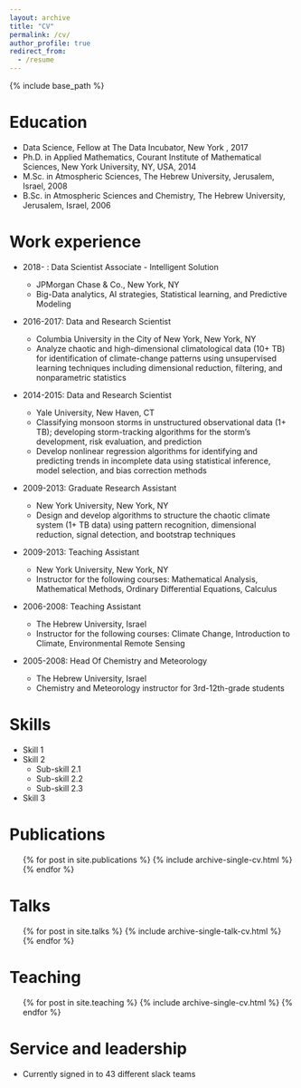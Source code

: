 ```yaml
---
layout: archive
title: "CV"
permalink: /cv/
author_profile: true
redirect_from:
  - /resume
---
```


{% include base_path %}

Education
======
* Data Science, Fellow at The Data Incubator, New York , 2017
* Ph.D. in Applied Mathematics, Courant Institute of Mathematical Sciences, New York University, NY, USA, 2014
* M.Sc. in Atmospheric Sciences, The Hebrew University, Jerusalem, Israel, 2008
* B.Sc. in Atmospheric Sciences and Chemistry, The Hebrew University, Jerusalem, Israel, 2006


Work experience
======
* 2018- : Data Scientist Associate - Intelligent Solution
  * JPMorgan Chase & Co., New York, NY
  * Big-Data analytics, AI strategies, Statistical learning, and Predictive Modeling

* 2016-2017: Data and Research Scientist
  * Columbia University in the City of New York, New York, NY
  * Analyze chaotic and high-dimensional climatological data (10+ TB) for identification of climate-change patterns using unsupervised learning techniques including dimensional reduction, filtering, and nonparametric statistics

* 2014-2015: Data and Research Scientist
  * Yale University, New Haven, CT
  * Classifying monsoon storms in unstructured observational data (1+ TB); developing storm-tracking algorithms for the storm’s development, risk evaluation, and prediction
  * Develop nonlinear regression algorithms for identifying and predicting trends in incomplete data using statistical inference, model selection, and bias correction methods

* 2009-2013: Graduate Research Assistant
  * New York University, New York, NY
  * Design and develop algorithms to structure the chaotic climate system (1+ TB data) using pattern recognition, dimensional reduction, signal detection, and bootstrap
techniques
  
* 2009-2013: Teaching Assistant
  * New York University, New York, NY
  * Instructor for the following courses: Mathematical Analysis, Mathematical Methods, Ordinary Differential Equations, Calculus

* 2006-2008: Teaching Assistant
  * The Hebrew University, Israel
  * Instructor for the following courses: Climate Change, Introduction to Climate, Environmental Remote Sensing

* 2005-2008: Head Of Chemistry and Meteorology
  * The Hebrew University, Israel
  * Chemistry and Meteorology instructor for 3rd-12th-grade students
  
Skills
======
* Skill 1
* Skill 2
  * Sub-skill 2.1
  * Sub-skill 2.2
  * Sub-skill 2.3
* Skill 3

Publications
======
  <ul>{% for post in site.publications %}
    {% include archive-single-cv.html %}
  {% endfor %}</ul>
  
Talks
======
  <ul>{% for post in site.talks %}
    {% include archive-single-talk-cv.html %}
  {% endfor %}</ul>
  
Teaching
======
  <ul>{% for post in site.teaching %}
    {% include archive-single-cv.html %}
  {% endfor %}</ul>
  
Service and leadership
======
* Currently signed in to 43 different slack teams
